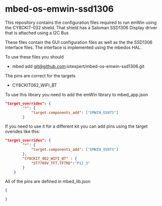 # mbed-os-emwin-ssd1306
This repository contains the configuration files required to run emWin using the CY8CKIT-032 shield.  That shield has a Saloman SSD1306 Display driver that is attached using a I2C Bus

These files contain the GUI configuration files as well as the the SSD1306 interface files.  The interface is implemented using the mbedos HAL.

To use these files you should
* mbed add git@github.com:iotexpert/mbed-os-emwin-ssd1306.git

The pins are correct for the targets
* CY8CKIT062_WIFI_BT

To use this library you need to add the emWin library to mbed_app.json
```json
"target_overrides": {
        "*": {
            "target.components_add": ["EMWIN_OSNTS"]
        }
```
If you need to use it for a different kit you can add pins using the target overides like this:
```json
"target_overrides": {
        "*": {
            "target.components_add": ["EMWIN_OSNTS"]
        },
        "CY8CKIT_062_WIFI_BT" : {
            "ST7789V_TFT.TFTRD":"P12_3"
        }
    }
```
All of the pins are defined in mbed_lib.json
```json
{

}
```
